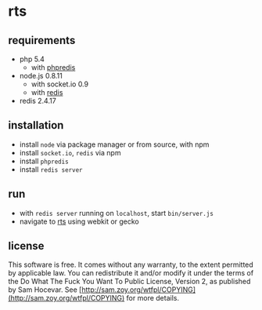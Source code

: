 rts
===

requirements
------------
- php 5.4
  - with [phpredis](https://github.com/nicolasff/phpredis)
- node.js 0.8.11
  - with socket.io 0.9
  - with [redis](https://github.com/mranney/node_redis)
- redis 2.4.17

installation
------------
- install `node` via package manager or from source, with npm
- install `socket.io`, `redis` via npm
- install `phpredis`
- install `redis server`

run
---
- with `redis server` running on `localhost`, start `bin/server.js`
- navigate to [rts](http://localhost/rts/) using webkit or gecko


license
-------
This software is free. It comes without any warranty, to the extent permitted by applicable law. You can redistribute it and/or modify it under the terms of the Do What The Fuck You Want To Public License, Version 2, as published by Sam Hocevar. See [http://sam.zoy.org/wtfpl/COPYING](http://sam.zoy.org/wtfpl/COPYING) for more details.